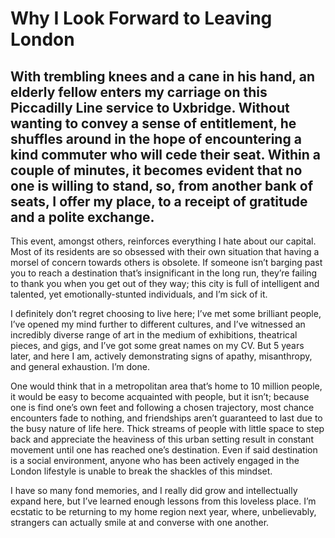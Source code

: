 
# Why I Look Forward to Leaving London

## With trembling knees and a cane in his hand, an elderly fellow enters my carriage on this Piccadilly Line service to Uxbridge. Without wanting to convey a sense of entitlement, he shuffles around in the hope of encountering a kind commuter who will cede their seat. Within a couple of minutes, it becomes evident that no one is willing to stand, so, from another bank of seats, I offer my place, to a receipt of gratitude and a polite exchange.

This event, amongst others, reinforces everything I hate about our capital. Most of its residents are so obsessed with their own situation that having a morsel of concern towards others is obsolete. If someone isn’t barging past you to reach a destination that’s insignificant in the long run, they’re failing to thank you when you get out of they way; this city is full of intelligent and talented, yet emotionally-stunted individuals, and I’m sick of it.

I definitely don’t regret choosing to live here; I’ve met some brilliant people, I’ve opened my mind further to different cultures, and I’ve witnessed an incredibly diverse range of art in the medium of exhibitions, theatrical pieces, and gigs, and I’ve got some great names on my CV. But 5 years later, and here I am, actively demonstrating signs of apathy, misanthropy, and general exhaustion. I’m done.

One would think that in a metropolitan area that’s home to 10 million people, it would be easy to become acquainted with people, but it isn’t; because one is find one’s own feet and following a chosen trajectory, most chance encounters fade to nothing, and friendships aren’t guaranteed to last due to the busy nature of life here. Thick streams of people with little space to step back and appreciate the heaviness of this urban setting result in constant movement until one has reached one’s destination. Even if said destination is a social environment, anyone who has been actively engaged in the London lifestyle is unable to break the shackles of this mindset.

I have so many fond memories, and I really did grow and intellectually expand here, but I’ve learned enough lessons from this loveless place. I’m ecstatic to be returning to my home region next year, where, unbelievably, strangers can actually smile at and converse with one another.